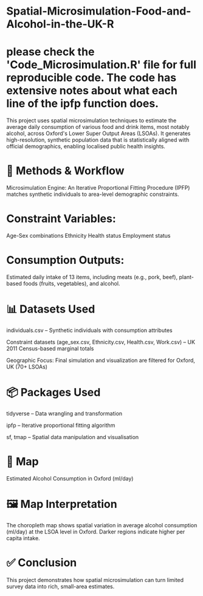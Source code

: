 # Spatial-Microsimulation-Food-and-Alcohol-in-the-UK-R
# please check the 'Code_Microsimulation.R' file for full reproducible code. The code has extensive notes about what each line of the ipfp function does.

This project uses spatial microsimulation techniques to estimate the average daily consumption of various food and drink items, most notably alcohol, across Oxford's Lower Super Output Areas (LSOAs). It generates high-resolution, synthetic population data that is statistically aligned with official demographics, enabling localised public health insights.

# 🔧 Methods & Workflow
Microsimulation Engine: An Iterative Proportional Fitting Procedure (IPFP) matches synthetic individuals to area-level demographic constraints.

# Constraint Variables:
Age-Sex combinations
Ethnicity
Health status
Employment status

# Consumption Outputs:

Estimated daily intake of 13 items, including meats (e.g., pork, beef), plant-based foods (fruits, vegetables), and alcohol.

# 📊 Datasets Used

individuals.csv – Synthetic individuals with consumption attributes

Constraint datasets (age_sex.csv, Ethnicity.csv, Health.csv, Work.csv) – UK 2011 Census-based marginal totals

Geographic Focus: Final simulation and visualization are filtered for Oxford, UK (70+ LSOAs)

# 📦 Packages Used

tidyverse – Data wrangling and transformation

ipfp – Iterative proportional fitting algorithm

sf, tmap – Spatial data manipulation and visualisation

# 📍 Map
Estimated Alcohol Consumption in Oxford (ml/day)

# 🖼️ Map Interpretation
The choropleth map shows spatial variation in average alcohol consumption (ml/day) at the LSOA level in Oxford. Darker regions indicate higher per capita intake.

# ✅ Conclusion
This project demonstrates how spatial microsimulation can turn limited survey data into rich, small-area estimates.
